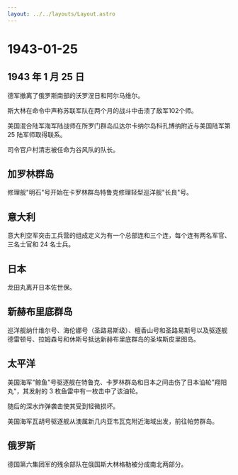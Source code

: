 ```yaml
---
layout: ../../layouts/Layout.astro
---
```


# 1943-01-25

## 1943 年 1 月 25 日

德军撤离了俄罗斯南部的沃罗涅日和阿尔马维尔。

斯大林在命令中声称苏联军队在两个月的战斗中击溃了敌军102个师。

美国混合陆军海军陆战师在所罗门群岛瓜达尔卡纳尔岛科孔博纳附近与美国陆军第
25 陆军师取得联系。

司令官户村清志被任命为谷风队的队长。

## 加罗林群岛

修理舰"明石"号开始在卡罗林群岛特鲁克修理轻型巡洋舰"长良"号。

## 意大利

意大利空军突击工兵营的组成定义为有一个总部连和三个连，每个连有两名军官、三名士官和
24 名士兵。

## 日本

龙田丸离开日本佐世保。

## 新赫布里底群岛

巡洋舰纳什维尔号、海伦娜号（圣路易斯级）、檀香山号和圣路易斯号以及驱逐舰德雷顿号、拉姆森号和休斯号抵达新赫布里底群岛的圣埃斯皮里图岛。

## 太平洋

美国海军"鲸鱼"号驱逐舰在特鲁克、卡罗林群岛和日本之间击伤了日本油轮"翔阳丸"，其发射的
3 枚鱼雷中有一枚击中了该油轮。

随后的深水炸弹袭击使其受到轻微损坏。

美国海军瓦胡号驱逐舰从澳属新几内亚韦瓦克附近海域出发，前往帕劳群岛。

## 俄罗斯

德国第六集团军的残余部队在俄国斯大林格勒被分成南北两部分。